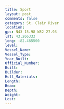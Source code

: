 ```yaml
---
title: Sport
layout: post
comments: false
category: St. Clair River
location:
gps: N43 15.98 W82 27.93
lat: 43.266333
long: -82.465500
level:
Vessel_Name:
Vessel_Type:
Year_Built:
Official_Number:
Built:
Builder:
Hull_Materials:
Length:
Beam:
Depth:
Weight:
Lost:
---
```

